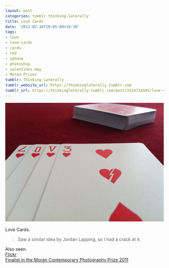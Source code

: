 ```yaml
---
layout: post
categories: tumblr thinking-laterally
title: Love Cards
date: '2011-02-16T20:05:00+10:30'
tags:
- love
- love-cards
- cards
- red
- iphone
- photoshop
- valentines-day
- Moran-Prizes
tumblr: Thinking Laterally
tumblr_website_url: https://thinkinglaterally.tumblr.com
tumblr_url: https://thinkinglaterally.tumblr.com/post/3324714505/love-cards-saw-a-similar-idea-by-jordan
---
```

 ![](/content/images/tumblr/thinking-laterally/tumblr_lgpen8sx8V1qh9he3o1_1280.jpg)  

Love Cards.

> Saw a&nbsp;similar&nbsp;idea by Jordan Lapping, so I had a crack at it.

Also seen.  
[Flickr](http://www.flickr.com/photos/jden/5439851351/)&nbsp;  
[Finalist in the Moran&nbsp;Contemporary&nbsp;Photography Prize 2011](http://www.moranprizes.com.au/default.aspx?id=205)

